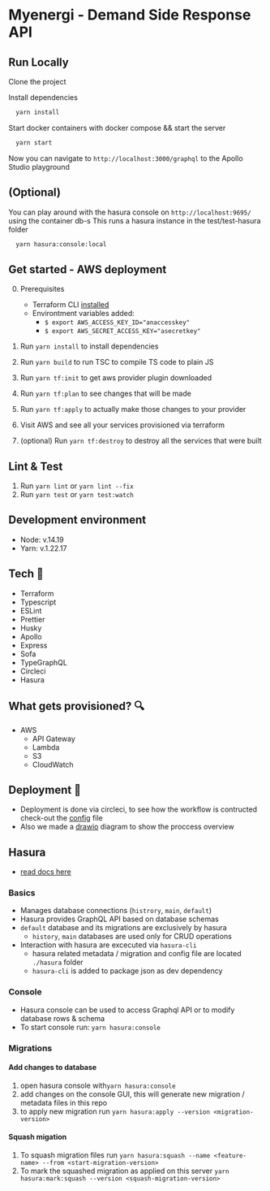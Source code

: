 # Myenergi - Demand Side Response API

## Run Locally

Clone the project

Install dependencies

```bash
  yarn install
```

Start docker containers with docker compose
&& start the server

```bash
  yarn start
```

Now you can navigate to `http://localhost:3000/graphql` to the Apollo Studio playground

## (Optional)

You can play around with the hasura console on `http://localhost:9695/` using the container db-s
This runs a hasura instance in the test/test-hasura folder

```bash
  yarn hasura:console:local
```

## Get started - AWS deployment

0. Prerequisites

   - Terraform CLI [installed](https://learn.hashicorp.com/tutorials/terraform/install-cli)
   - Environtment variables added:
     - `$ export AWS_ACCESS_KEY_ID="anaccesskey"`
     - `$ export AWS_SECRET_ACCESS_KEY="asecretkey"`

1. Run `yarn install` to install dependencies
2. Run `yarn build` to run TSC to compile TS code to plain JS
3. Run `yarn tf:init` to get aws provider plugin downloaded
4. Run `yarn tf:plan` to see changes that will be made
5. Run `yarn tf:apply` to actually make those changes to your provider
6. Visit AWS and see all your services provisioned via terraform
7. (optional) Run `yarn tf:destroy` to destroy all the services that were built

## Lint & Test

1. Run `yarn lint` or `yarn lint --fix`
2. Run `yarn test` or `yarn test:watch`

## Development environment

- Node: v.14.19
- Yarn: v.1.22.17

## Tech 🧰

- Terraform
- Typescript
- ESLint
- Prettier
- Husky
- Apollo
- Express
- Sofa
- TypeGraphQL
- Circleci
- Hasura

## What gets provisioned? 🔍

- AWS
  - API Gateway
  - Lambda
  - S3
  - CloudWatch

## Deployment 🚀

- Deployment is done via circleci, to see how the workflow is contructed check-out the [config](./.circleci/config.yml) file
- Also we made a [drawio](./deployment.drawio) diagram to show the proccess overview

## Hasura

- [read docs here](https://hasura.io/docs/latest/graphql/core/index.html)

### Basics

- Manages database connections (`histrory`, `main`, `default`)
- Hasura provides GraphQL API based on database schemas
- `default` database and its migrations are exclusively by hasura
  - `history`, `main` databases are used only for CRUD operations
- Interaction with hasura are excecuted via `hasura-cli`
  - hasura related metadata / migration and config file are located `./hasura` folder
  - `hasura-cli` is added to package json as dev dependency

### Console

- Hasura console can be used to access Graphql API or to modify database rows & schema
- To start console run: `yarn hasura:console`

### Migrations

#### Add changes to database

1.  open hasura console with`yarn hasura:console`
2.  add changes on the console GUI, this will generate new migration / metadata files in this repo
3.  to apply new migration run `yarn hasura:apply --version <migration-version>`

#### Squash migation

1.  To squash migration files run `yarn hasura:squash --name <feature-name> --from <start-migration-version>`
2.  To mark the squashed migration as applied on this server `yarn hasura:mark:squash --version <squash-migration-version>`
